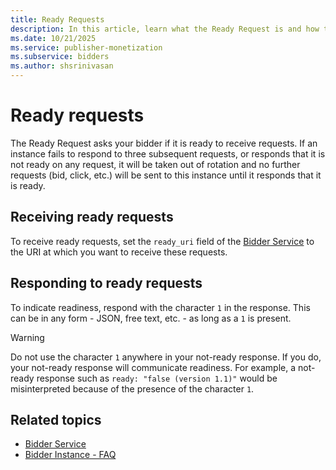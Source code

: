 ```yaml
---
title: Ready Requests
description: In this article, learn what the Ready Request is and how to receive and respond to ready requests.
ms.date: 10/21/2025
ms.service: publisher-monetization
ms.subservice: bidders
ms.author: shsrinivasan
---
```


# Ready requests

The Ready Request asks your bidder if it is ready to receive requests. If an instance fails to respond to three subsequent requests, or responds that it is not ready on any request, it will be taken out of rotation and no further requests (bid, click, etc.) will be sent to this instance until it responds that it is ready.

## Receiving ready requests

To receive ready requests, set the `ready_uri` field of the [Bidder Service](bidder-service.md) to the URI at which you want to receive these requests.

## Responding to ready requests

To indicate readiness, respond with the character `1` in the response. This can be in any form - JSON, free text, etc. - as long as a `1` is present.

> [!WARNING]
> Do not use the character `1` anywhere in your not-ready response. If you do, your not-ready response will communicate readiness. For example, a not-ready response such as `ready: "false (version 1.1)"` would be misinterpreted because of the presence of the character `1`.

## Related topics

- [Bidder Service](bidder-service.md)
- [Bidder Instance - FAQ](bidder-instance---faq.md)
